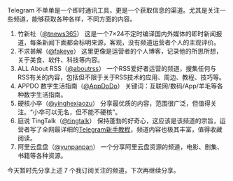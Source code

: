 Telegram 不单单是一个即时通讯工具，更是一个获取信息的渠道。尤其是关注一些频道，能够获取各种各样，不同方面的内容。
1. 竹新社（[@tnews365](https://t.me/tnews365)）
   这是一个7×24不定时编译国内外媒体的即时新闻报道，每条新闻下面都会标明来源，客观，没有频道运营者个人的主观评价。
2. 不求甚解（[@fakeye](https://t.me/fakeye)）
   这里更像是运营者的个人博客，记录他的所思所想，关于美食、软件、科技等内容。
3. ALL About RSS（[@aboutrss](https://t.me/aboutrss)）
   一个RSS爱好者运营的频道，搜集任何与RSS有关的内容，包括但不限于关于RSS技术的应用、周边、教程、技巧等。
4. APPDO 数字生活指南（[@AppDoDo](https://t.me/appdodo)）
   关键词：互联网/数码/App/羊毛等各种数字生活指南。
5. 硬核小卒（[@yinghexiaozu](https://t.me/yinghexiaozu)）
   分享最优质的内容，范围很广泛，但值得关注。“小卒可以无名，但不能不硬核”。
6. 庭说 TingTalk（[@tingtalk](https://t.me/tingtalk)）
   保持蓬勃的好奇心，这应该是该频道的宗旨，运营者写了全网最详细的[Telegram新手教程](https://tingtalk.me/telegram)，频道内容也极其丰富，值得收藏阅读。
7. 阿里云盘盘（[@yunpanpan](https://t.me/yunpanpan)）
   一个分享阿里云盘资源的频道，电影、剧集、书籍等各种资源。

今天暂时先分享上述 7 个我订阅关注的频道，下次再继续分享。